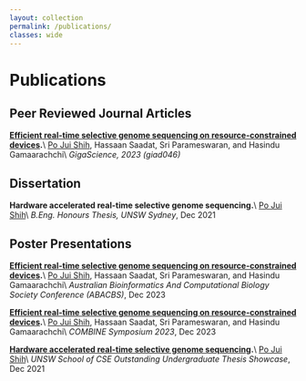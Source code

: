 ```yaml
---
layout: collection
permalink: /publications/
classes: wide
---
```


# Publications

<!-- ================== JOUNRAL =================== -->
## Peer Reviewed Journal Articles

<!-- HARU -->
**[Efficient real-time selective genome sequencing on resource-constrained devices](https://academic.oup.com/gigascience/article/doi/10.1093/gigascience/giad046/7217084?login=false).**\\
<ins>Po Jui Shih</ins>, Hassaan Saadat, Sri Parameswaran, and Hasindu Gamaarachchi\\
*GigaScience, 2023 (giad046)*

<!-- ================== THESIS =================== -->
## Dissertation
**Hardware accelerated real-time selective genome sequencing.**\\
<ins>Po Jui Shih</ins>\\
*B.Eng. Honours Thesis, UNSW Sydney*, Dec 2021

<!-- ================== POSTERS =================== -->
## Poster Presentations
**[Efficient real-time selective genome sequencing on resource-constrained devices](/assets/files/ABACBS_HARU.pdf).**\\
<ins>Po Jui Shih</ins>, Hassaan Saadat, Sri Parameswaran, and Hasindu Gamaarachchi\\
*Australian Bioinformatics And Computational Biology Society Conference (ABACBS)*, Dec 2023

**[Efficient real-time selective genome sequencing on resource-constrained devices](/assets/files/ABACBS_HARU.pdf).**\\
<ins>Po Jui Shih</ins>, Hassaan Saadat, Sri Parameswaran, and Hasindu Gamaarachchi\\
*COMBINE Symposium 2023*, Dec 2023

**[Hardware accelerated real-time selective genome sequencing](/assets/files/unsw-thesis-haru-poster.pdf).**\\
<ins>Po Jui Shih</ins>\\
*UNSW School of CSE Outstanding Undergraduate Thesis Showcase*, Dec 2021
